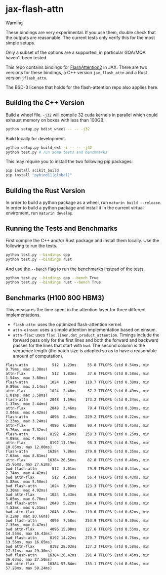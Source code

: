 # jax-flash-attn

> [!WARNING]  
> These bindings are very experimental. If you use them, double check that the
> outputs are reasonable. The current tests only verify this for the most simple
> setups.
>
> Only a subset of the options are a supported, in particular GQA/MQA haven't
> been tested.

This repo contains bindings for [FlashAttention2](https://github.com/Dao-AILab/flash-attention)
in JAX. There are two versions for these bindings, a C++ version
`jax_flash_attn` and a Rust version `jflash_attn`.

The BSD-3 license that holds for the flash-attention repo also applies here.

## Building the C++ Version

Build a wheel file. `-j32` will compile 32 cuda kernels in parallel which could exhaust memory on boxes with
less than 100GB.
```bash
python setup.py bdist_wheel -- -- -j32
```

Build locally for development.
```bash
python setup.py build_ext -i -- -- -j32
python test.py # run some tests and benchmarks
```

This may require you to install the two following pip packages:
```bash
pip install scikit_build
pip install "pybind11[global]"
```

## Building the Rust Version

In order to build a python package as a wheel, run `maturin build --release`.
In order to build a python package and install it in the current virtual
enviroment, run `maturin develop`.

## Running the Tests and Benchmarks

First compile the C++ and/or Rust package and install them locally. Use the
following to run the tests.
```bash
python test.py --bindings cpp
python test.py --bindings rust
```

And use the `--bench` flag to run the benchmarks instead of the tests.

```bash
python test.py --bindings cpp --bench True
python test.py --bindings rust --bench True
```

## Benchmarks (H100 80G HBM3)

This measures the time spent in the attention layer for three different implementations.
- `flash-attn`: uses the optimized flash-attention kernel. 
- `attn-einsum`: uses a simple attention implementation based on einsum.
- `attn-flax`: uses `flax.linen.dot_product_attention`.
Timings include the forward pass only for the first lines and both the forward
and backward passes for the lines that start with `bwd`. The second column is the
sequence length (the batch size is adapted so as to have a reasonable amount of
computation).

```
flash-attn           512  1.23ms     55.8 TFLOPS (std 0.54ms, min 0.79ms, max 2.38ms)
attn-flax            512  1.83ms     37.6 TFLOPS (std 0.58ms, min 1.54ms, max 3.88ms)
flash-attn          1024  1.24ms    110.7 TFLOPS (std 0.38ms, min 0.89ms, max 2.14ms)
attn-flax           1024  2.40ms     57.2 TFLOPS (std 0.49ms, min 1.81ms, max 3.58ms)
flash-attn          2048  1.59ms    173.2 TFLOPS (std 0.34ms, min 1.37ms, max 2.44ms)
attn-flax           2048  3.46ms     79.4 TFLOPS (std 0.30ms, min 3.04ms, max 4.42ms)
flash-attn          4096  2.40ms    229.2 TFLOPS (std 0.22ms, min 2.23ms, max 3.24ms)
attn-flax           4096  6.08ms     90.4 TFLOPS (std 0.45ms, min 5.76ms, max 7.32ms)
flash-attn          8192  4.26ms    258.3 TFLOPS (std 0.25ms, min 4.08ms, max 4.96ms)
attn-flax           8192 11.19ms     98.3 TFLOPS (std 0.31ms, min 10.85ms, max 12.08ms)
flash-attn         16384  7.86ms    279.8 TFLOPS (std 0.35ms, min 7.63ms, max 8.81ms)
attn-flax          16384 26.56ms     82.8 TFLOPS (std 0.48ms, min 25.96ms, max 27.62ms)
bwd flash-attn       512  3.01ms     79.9 TFLOPS (std 0.44ms, min 2.74ms, max 4.42ms)
bwd attn-flax        512  4.26ms     56.4 TFLOPS (std 0.43ms, min 3.88ms, max 5.50ms)
bwd flash-attn      1024  3.90ms    123.3 TFLOPS (std 0.53ms, min 3.30ms, max 4.92ms)
bwd attn-flax       1024  5.43ms     88.6 TFLOPS (std 0.53ms, min 5.05ms, max 6.70ms)
bwd flash-attn      2048  5.22ms    184.4 TFLOPS (std 0.61ms, min 4.52ms, max 6.51ms)
bwd attn-flax       2048  8.69ms    110.6 TFLOPS (std 0.62ms, min 8.22ms, max 10.66ms)
bwd flash-attn      4096  7.58ms    253.9 TFLOPS (std 0.30ms, min 7.35ms, max 8.47ms)
bwd attn-flax       4096 15.08ms    127.6 TFLOPS (std 0.55ms, min 14.55ms, max 16.43ms)
bwd flash-attn      8192 14.22ms    270.7 TFLOPS (std 0.76ms, min 13.56ms, max 16.65ms)
bwd attn-flax       8192 28.03ms    137.3 TFLOPS (std 0.58ms, min 27.51ms, max 29.30ms)
bwd flash-attn     16384 26.42ms    291.4 TFLOPS (std 0.45ms, min 26.03ms, max 27.50ms)
bwd attn-flax      16384 57.84ms    133.1 TFLOPS (std 0.61ms, min 57.28ms, max 59.24ms)
```
